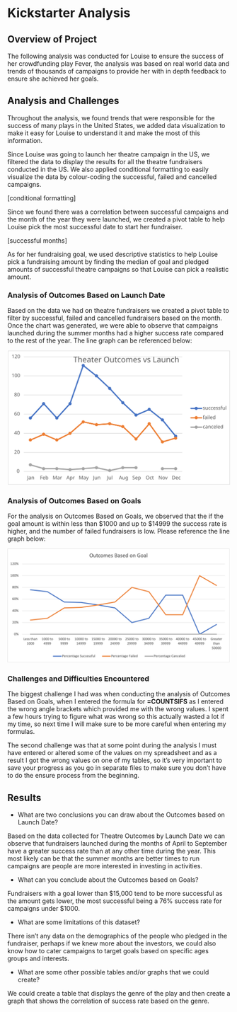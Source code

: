 # Kickstarter Analysis

## **Overview of Project**

The following analysis was conducted for Louise to ensure the success of her crowdfunding play Fever, the analysis was based on real world data and trends of thousands of campaigns to provide her with in depth feedback to ensure she achieved her goals.

## **Analysis and Challenges**

Throughout the analysis, we found trends that were responsible for the success of many plays in the United States, we added data visualization to make it easy for Louise to understand it and make the most of this information.

Since Louise was going to launch her theatre campaign in the US, we filtered the data to display the results for all the theatre fundraisers conducted in the US. We also applied conditional formatting to easily visualize the data by colour-coding the successful, failed and cancelled campaigns. 

[conditional formatting]

Since we found there was a correlation between successful campaigns and the month of the year they were launched, we created a pivot table to help Louise pick the most successful date to start her fundraiser. 

[successful months]

As for her fundraising goal, we used descriptive statistics to help Louise pick a fundraising amount by finding the median of goal and pledged amounts of successful theatre campaigns so that Louise can pick a realistic amount. 

### Analysis of Outcomes Based on Launch Date

Based on the data we had on theatre fundraisers we created a pivot table to filter by successful, failed and cancelled fundraisers based on the month. Once the chart was generated, we were able to observe that campaigns launched during the summer months had a higher success rate compared to the rest of the year. The line graph can be referenced below:

![alt text][Outcomes Based on Launched Date]

[Outcomes Based on Launched Date]: https://github.com/Karenjakins/kickstarter-analysis/blob/main/Theater_Outcomes_vs_Launch.svg "Outcomes Based on Launched Date"

### Analysis of Outcomes Based on Goals

For the analysis on Outcomes Based on Goals, we observed that the if the goal amount is within less than $1000 and up to $14999 the success rate is higher, and the number of failed fundraisers is low. Please reference the line graph below:

![alt text](https://github.com/Karenjakins/kickstarter-analysis/blob/main/Outcomes%20Based%20on%20Goal.png "Outcomes Based on Goal")

### Challenges and Difficulties Encountered

The biggest challenge I had was when conducting the analysis of Outcomes Based on Goals, when I entered the formula for **=COUNTSIFS** as I entered the wrong angle brackets which provided me with the wrong values. I spent a few hours trying to figure what was wrong so this actually wasted a lot if my time, so next time I will make sure to be more careful when entering my formulas. 

The second challenge was that at some point during the analysis I must have entered or altered some of the values on my spreadsheet and as a result I got the wrong values on one of my tables, so it’s very important to save your progress as you go in separate files to make sure you don’t have to do the ensure process from the beginning. 

## **Results**

- What are two conclusions you can draw about the Outcomes based on Launch Date? 

Based on the data collected for Theatre Outcomes by Launch Date we can observe that fundraisers launched during the months of April to September have a greater success rate than at any other time during the year. This most likely can be that the summer months are better times to run campaigns are people are more interested in investing in activities. 

- What can you conclude about the Outcomes based on Goals?

Fundraisers with a goal lower than $15,000 tend to be more successful as the amount gets lower, the most successful being a 76% success rate for campaigns under $1000. 

- What are some limitations of this dataset?

There isn’t any data on the demographics of the people who pledged in the fundraiser, perhaps if we knew more about the investors, we could also know how to cater campaigns to target goals based on specific ages groups and interests. 

- What are some other possible tables and/or graphs that we could create?

We could create a table that displays the genre of the play and then create a graph that shows the correlation of success rate based on the genre. 
